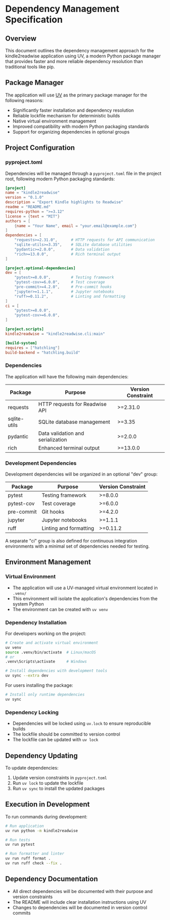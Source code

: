 # Dependency Management Specification

## Overview

This document outlines the dependency management approach for the kindle2readwise application using UV, a modern Python package manager that provides faster and more reliable dependency resolution than traditional tools like pip.

## Package Manager

The application will use [UV](https://github.com/astral-sh/uv) as the primary package manager for the following reasons:

- Significantly faster installation and dependency resolution
- Reliable lockfile mechanism for deterministic builds
- Native virtual environment management
- Improved compatibility with modern Python packaging standards
- Support for organizing dependencies in optional groups

## Project Configuration

### pyproject.toml

Dependencies will be managed through a `pyproject.toml` file in the project root, following modern Python packaging standards:

```toml
[project]
name = "kindle2readwise"
version = "0.1.0"
description = "Export Kindle highlights to Readwise"
readme = "README.md"
requires-python = ">=3.12"
license = {text = "MIT"}
authors = [
    {name = "Your Name", email = "your.email@example.com"}
]
dependencies = [
    "requests>=2.31.0",      # HTTP requests for API communication
    "sqlite-utils>=3.35",    # SQLite database utilities
    "pydantic>=2.0.0",       # Data validation
    "rich>=13.0.0",          # Rich terminal output
]

[project.optional-dependencies]
dev = [
    "pytest>=8.0.0",         # Testing framework
    "pytest-cov>=6.0.0",     # Test coverage
    "pre-commit>=4.2.0",     # Pre-commit hooks
    "jupyter>=1.1.1",        # Jupyter notebooks
    "ruff>=0.11.2",          # Linting and formatting
]
ci = [
    "pytest>=8.0.0",
    "pytest-cov>=6.0.0",
]

[project.scripts]
kindle2readwise = "kindle2readwise.cli:main"

[build-system]
requires = ["hatchling"]
build-backend = "hatchling.build"
```

### Dependencies

The application will have the following main dependencies:

| Package | Purpose | Version Constraint |
|---------|---------|-------------------|
| requests | HTTP requests for Readwise API | >=2.31.0 |
| sqlite-utils | SQLite database management | >=3.35 |
| pydantic | Data validation and serialization | >=2.0.0 |
| rich | Enhanced terminal output | >=13.0.0 |

### Development Dependencies

Development dependencies will be organized in an optional "dev" group:

| Package | Purpose | Version Constraint |
|---------|---------|-------------------|
| pytest | Testing framework | >=8.0.0 |
| pytest-cov | Test coverage | >=6.0.0 |
| pre-commit | Git hooks | >=4.2.0 |
| jupyter | Jupyter notebooks | >=1.1.1 |
| ruff | Linting and formatting | >=0.11.2 |

A separate "ci" group is also defined for continuous integration environments with a minimal set of dependencies needed for testing.

## Environment Management

### Virtual Environment

- The application will use a UV-managed virtual environment located in `.venv/`
- This environment will isolate the application's dependencies from the system Python
- The environment can be created with `uv venv`

### Dependency Installation

For developers working on the project:
```bash
# Create and activate virtual environment
uv venv
source .venv/bin/activate  # Linux/macOS
# or
.venv\Scripts\activate     # Windows

# Install dependencies with development tools
uv sync --extra dev
```

For users installing the package:
```bash
# Install only runtime dependencies
uv sync
```

### Dependency Locking

- Dependencies will be locked using `uv.lock` to ensure reproducible builds
- The lockfile should be committed to version control
- The lockfile can be updated with `uv lock`

## Dependency Updating

To update dependencies:
1. Update version constraints in `pyproject.toml`
2. Run `uv lock` to update the lockfile
3. Run `uv sync` to install the updated packages

## Execution in Development

To run commands during development:
```bash
# Run application
uv run python -m kindle2readwise

# Run tests
uv run pytest

# Run formatter and linter
uv run ruff format .
uv run ruff check --fix .
```

## Dependency Documentation

- All direct dependencies will be documented with their purpose and version constraints
- The README will include clear installation instructions using UV
- Changes to dependencies will be documented in version control commits
